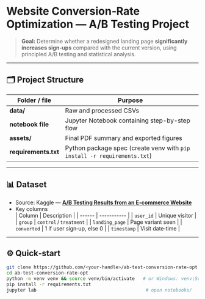 # Website Conversion‑Rate Optimization — A/B Testing Project

> **Goal:** Determine whether a redesigned landing page **significantly increases sign‑ups** compared with the current version, using principled A/B testing and statistical analysis.

---

## 🗂 Project Structure

| Folder / file | Purpose |
| ------------- | ------- |
| **data/** | Raw and processed CSVs |
| **notebook file** | Jupyter Notebook containing step-by-step flow |
| **assets/** | Final PDF summary and exported figures |
| **requirements.txt** | Python package spec (create venv with `pip install -r requirements.txt`) |

---

## 📊 Dataset

- Source: Kaggle — **[A/B Testing Results from an E‑commerce Website](https://www.kaggle.com/datasets/zhangluyuan/ab-testing)**  
- Key columns  
  | Column | Description |
  | ------ | ----------- |
  | `user_id` | Unique visitor |
  | `group` | `control` / `treatment` |
  | `landing_page` | Page variant seen |
  | `converted` | 1 if user sign‑up, else 0 |
  | `timestamp` | Visit date‑time |

---

## ⚙️ Quick‑start

```bash
git clone https://github.com/<your‑handle>/ab-test-conversion-rate-opt.git
cd ab-test-conversion-rate-opt
python -m venv venv && source venv/bin/activate   # or Windows: venv\Scripts\activate
pip install -r requirements.txt
jupyter lab                                        # open notebooks/
